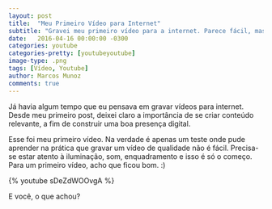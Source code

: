 ```yaml
---
layout: post
title:  "Meu Primeiro Vídeo para Internet"
subtitle: "Gravei meu primeiro vídeo para a internet. Parece fácil, mas é muito difícil."
date:   2016-04-16 00:00:00 -0300
categories: youtube
categories-pretty: [youtubeyoutube]
image-type: .png
tags: [Vídeo, Youtube]
author: Marcos Munoz
comments: true
---
```

Já havia algum tempo que eu pensava em gravar vídeos para internet. Desde meu primeiro post, deixei claro a importância de se criar conteúdo relevante, a fim de construir uma boa presença digital.

Esse foi meu primeiro vídeo. Na verdade é apenas um teste onde pude aprender na prática que gravar um vídeo de qualidade não é fácil. Precisa-se estar atento à iluminação, som, enquadramento e isso é só o começo. Para um primeiro vídeo, acho que ficou bom. :)

{% youtube sDeZdWOOvgA %}

E você, o que achou?
